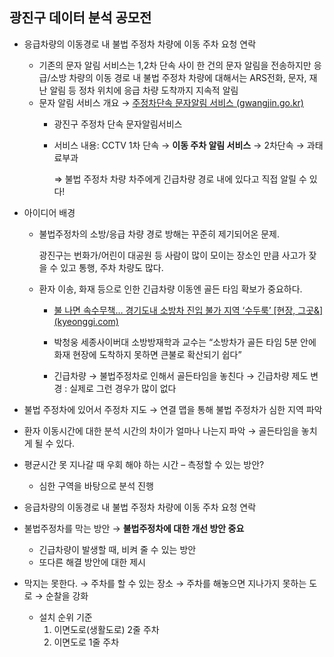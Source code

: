 ## 광진구 데이터 분석 공모전
- 응급차량의 이동경로 내 불법 주정차 차량에 이동 주차 요청 연락
    - 기존의 문자 알림 서비스는 1,2차 단속 사이 한 건의 문자 알림을 전송하지만
    응급/소방 차량의 이동 경로 내 불법 주정차 차량에 대해서는 ARS전화, 문자, 재난 알림 등 정차 위치에 응급 차량 도착까지 지속적 알림
    - 문자 알림 서비스 개요 → [주정차단속 문자알림 서비스 (gwangjin.go.kr)](https://parkingsms.gwangjin.go.kr/WizshotCarControl/member/index.php)
        - 광진구 주정차 단속 문자알림서비스
        - 서비스 내용: CCTV 1차 단속 → **이동 주차 알림 서비스** → 2차단속 → 과태료부과
            
            ⇒ 불법 주정차 차량 차주에게 긴급차량 경로 내에 있다고 직접 알릴 수 있다!
            
- 아이디어 배경
    - 불법주정차의 소방/응급 차량 경로 방해는 꾸준히 제기되어온 문제.
        
        광진구는 번화가/어린이 대공원 등 사람이 많이 모이는 장소인 만큼 사고가 잦을 수 있고 통행, 주차 차량도 많다.
        
    - 환자 이송, 화재 등으로 인한 긴급차량 이동엔 골든 타임 확보가 중요하다.
        - [불 나면 속수무책… 경기도내 소방차 진입 불가 지역 ‘수두룩’ [현장, 그곳&] (kyeonggi.com)](https://www.kyeonggi.com/article/20230409580119)
        - 박청웅 세종사이버대 소방방재학과 교수는 “소방차가 골든 타임 5분 안에 화재 현장에 도착하지 못하면 큰불로 확산되기 쉽다”
        
        - 긴급차량 → 불법주정차로 인해서 골든타임을 놓친다 → 긴급차량 제도 변경 : 실제로 그런 경우가 많이 없다
- 불법 주정차에 있어서 주정차 지도 → 연결 맵을 통해 불법 주정차가 심한 지역 파악
- 환자 이동시간에 대한 분석 시간의 차이가 얼마나 나는지 파악 → 골든타임을 놓치게 될 수 있다.
- 평균시간 못 지나갈 때 우회 해야 하는 시간 – 측정할 수 있는 방안?
    - 심한 구역을 바탕으로 분석 진행
- 응급차량의 이동경로 내 불법 주정차 차량에 이동 주차 요청 연락
- 불법주정차를 막는 방안 → **불법주정차에 대한 개선 방안 중요**
    - 긴급차량이 발생할 때, 비켜 줄 수 있는 방안
    - 또다른 해결 방안에 대한 제시
- 막지는 못한다. → 주차를 할 수 있는 장소 → 주차를 해놓으면 지나가지 못하는 도로 → 순찰을 강화
    - 설치 순위 기준
        1. 이면도로(생활도로) 2줄 주차
        2. 이면도로 1줄 주차
